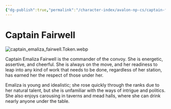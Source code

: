 ```yaml
---
{"dg-publish":true,"permalink":"/character-index/avalon-np-cs/captain-fairwell/","title":"Captain Fairwell","tags":["Avalon","NPC"],"created":"2025-05-30T19:47:49.000-05:00"}
---
```


# Captain Fairwell
![captain_emaliza_fairwell.Token.webp](/img/user/Voidbound%20token%20images/captain_emaliza_fairwell.Token.webp)

Captain Emaliza Fairwell is the commander of the convoy. She is energetic, assertive, and cheerful. She is always on the move, and her readiness to leap into any kind of work that needs to be done, regardless of her station, has earned her the respect of those under her.  
  
Emaliza is young and idealistic; she rose quickly through the ranks due to her natural talent, but she is unfamiliar with the ways of intrigue and politics. She also enjoys carousing in taverns and mead halls, where she can drink nearly anyone under the table.

